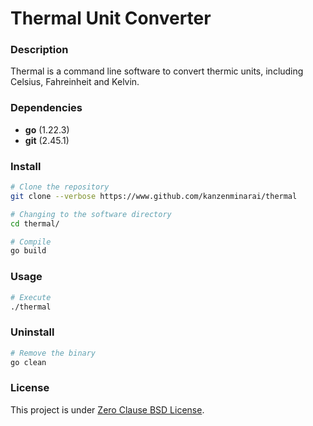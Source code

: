 # Thermal Unit Converter

### Description
 Thermal is a command line software to convert thermic units, including Celsius, Fahreinheit and Kelvin.

### Dependencies

- **go** (1.22.3)
- **git** (2.45.1)

### Install
```bash
# Clone the repository
git clone --verbose https://www.github.com/kanzenminarai/thermal

# Changing to the software directory
cd thermal/

# Compile
go build
```

### Usage
```bash
# Execute
./thermal
```

### Uninstall
```bash
# Remove the binary
go clean
```

### License
This project is under [Zero Clause BSD License](./LICENSE).
